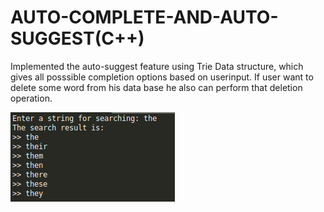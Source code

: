 # AUTO-COMPLETE-AND-AUTO-SUGGEST(C++)
Implemented the auto-suggest feature using Trie Data structure, which gives all posssible completion options based on userinput. If user want to delete some word from his data base he also can perform that deletion operation.

![](Images/ScreenShot.jpg)
